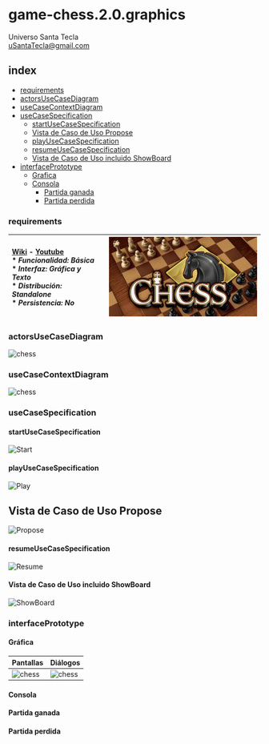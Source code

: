 # game-chess.2.0.graphics
Universo Santa Tecla  
[uSantaTecla@gmail.com](mailto:uSantaTecla@gmail.com)  
  
## index

* [requirements](#requirements)   
* [actorsUseCaseDiagram](#actorsUseCaseDiagram)  
* [useCaseContextDiagram](#useCaseContextDiagram)
* [useCaseSpecification](#useCaseSpecification)
    * [startUseCaseSpecification](#startUseCaseSpecification)  
    * [Vista de Caso de Uso Propose](#vista-de-caso-de-uso-propose)  
    * [playUseCaseSpecification](#playUseCaseSpecification)
    * [resumeUseCaseSpecification](#resumeUseCaseSpecification) 
    * [Vista de Caso de Uso incluido ShowBoard](#vista-de-caso-de-uso-incluido-showboard)  
* [interfacePrototype](#interfacePrototype) 
    * [Grafica](#grafica)  
    * [Consola](#consola)  
        * [Partida ganada](#partida-ganada)  
        * [Partida perdida](#partida-perdida)  

### requirements  

| [Wiki](https://en.wikipedia.org/wiki/Chess) - [Youtube](https://www.youtube.com/watch?v=soEAyjaeF-w)<br/> * _Funcionalidad: **Básica**_<br/>  * _Interfaz: **Gráfica y Texto**_<br/>  * _Distribución: **Standalone**_<br/>  * _Persistencia: **No**_<br/> | ![chess](./docs/images/chess.jpg) | 
| :------- | :------: |  

### actorsUseCaseDiagram 

![chess]()

### useCaseContextDiagram

![chess]() 

### useCaseSpecification

#### startUseCaseSpecification
![Start]()  

#### playUseCaseSpecification
![Play]() 

## Vista de Caso de Uso Propose  
![Propose]()  

#### resumeUseCaseSpecification 
![Resume]()  

#### Vista de Caso de Uso incluido ShowBoard  
![ShowBoard]()  

### interfacePrototype

#### Gráfica

| Pantallas | Diálogos |
|---|---|
| ![chess]() | ![chess]() |

#### Consola

#### Partida ganada

#### Partida perdida

